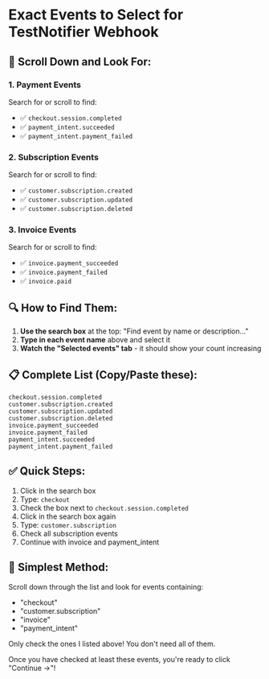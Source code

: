 # Exact Events to Select for TestNotifier Webhook

## 🎯 **Scroll Down and Look For:**

### **1. Payment Events**
Search for or scroll to find:
- ✅ `checkout.session.completed`
- ✅ `payment_intent.succeeded`
- ✅ `payment_intent.payment_failed`

### **2. Subscription Events**
Search for or scroll to find:
- ✅ `customer.subscription.created`
- ✅ `customer.subscription.updated`
- ✅ `customer.subscription.deleted`

### **3. Invoice Events**
Search for or scroll to find:
- ✅ `invoice.payment_succeeded`
- ✅ `invoice.payment_failed`
- ✅ `invoice.paid`

## 🔍 **How to Find Them:**

1. **Use the search box** at the top: "Find event by name or description..."
2. **Type in each event name** above and select it
3. **Watch the "Selected events" tab** - it should show your count increasing

## 📋 **Complete List (Copy/Paste these):**

```
checkout.session.completed
customer.subscription.created
customer.subscription.updated
customer.subscription.deleted
invoice.payment_succeeded
invoice.payment_failed
payment_intent.succeeded
payment_intent.payment_failed
```

## ✅ **Quick Steps:**

1. Click in the search box
2. Type: `checkout`
3. Check the box next to `checkout.session.completed`
4. Click in the search box again
5. Type: `customer.subscription`
6. Check all subscription events
7. Continue with invoice and payment_intent

## 🎯 **Simplest Method:**

Scroll down through the list and look for events containing:
- "checkout"
- "customer.subscription"
- "invoice"
- "payment_intent"

Only check the ones I listed above! You don't need all of them.

Once you have checked at least these events, you're ready to click "Continue →"!
